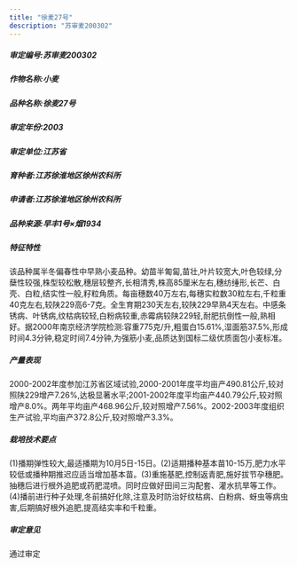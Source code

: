 ```yaml
---
title: "徐麦27号"
description: "苏审麦200302"
---
```

##### 审定编号:苏审麦200302

##### 作物名称:小麦

##### 品种名称:徐麦27号

##### 审定年份:2003

##### 审定单位:江苏省

##### 育种者:江苏徐淮地区徐州农科所

##### 申请者:江苏徐淮地区徐州农科所

##### 品种来源:早丰1号×烟1934

##### 特征特性
该品种属半冬偏春性中早熟小麦品种。幼苗半匍匐,苗壮,叶片较宽大,叶色较绿,分蘖性较强,株型较松散,穗层较整齐,长相清秀,株高85厘米左右,穗纺缍形,长芒、白壳、白粒,结实性一般,籽粒角质。每亩穗数40万左右,每穗实粒数30粒左右,千粒重40克左右,较陕229高6-7克。全生育期230天左右,较陕229早熟4天左右。中感条锈病、叶锈病,纹枯病较轻,白粉病较重,赤霉病较陕229轻,耐肥抗倒性一般,熟相好。据2000年南京经济学院检测:容重775克/升,粗蛋白15.61%,湿面筋37.5%,形成时间4.3分钟,稳定时间7.4分钟,为强筋小麦,品质达到国标二级优质面包小麦标准。

##### 产量表现
2000-2002年度参加江苏省区域试验,2000-2001年度平均亩产490.81公斤,较对照陕229增产7.26%,达极显著水平;2001-2002年度平均亩产440.79公斤,较对照增产8.0%。两年平均亩产468.96公斤,较对照增产7.56%。2002-2003年度组织生产试验,平均亩产372.8公斤,较对照增产3.3%。

##### 栽培技术要点
(1)播期弹性较大,最适播期为10月5日-15日。(2)适期播种基本苗10-15万,肥力水平较低或播种期推迟应适当增加基本苗。(3)重施基肥,控制返青肥,施好拔节孕穗肥。抽穗后进行根外追肥或药肥混喷。同时应做好田间三沟配套、灌水抗旱等工作。(4)播前进行种子处理,冬前搞好化除,注意及时防治好纹枯病、白粉病、蚜虫等病虫害,后期搞好根外追肥,提高结实率和千粒重。

##### 审定意见
通过审定
